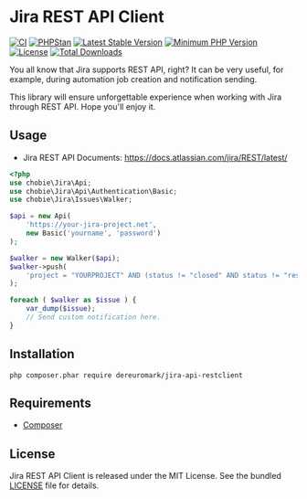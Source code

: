 # Jira REST API Client

[![CI](https://github.com/dereuromark/jira-api-restclient/actions/workflows/tests.yml/badge.svg)](https://github.com/dereuromark/jira-api-restclient/actions/workflows/tests.yml)
[![PHPStan](https://img.shields.io/badge/PHPStan-level%206-brightgreen.svg?style=flat)](https://phpstan.org/)
[![Latest Stable Version](https://poser.pugx.org/dereuromark/jira-api-restclient/v/stable.svg)](https://packagist.org/packages/dereuromark/jira-api-restclient)
[![Minimum PHP Version](https://img.shields.io/badge/php-%3E%3D%207.4-8892BF.svg)](https://php.net/)
[![License](https://poser.pugx.org/dereuromark/jira-api-restclient/license.png)](https://packagist.org/packages/dereuromark/jira-api-restclient)
[![Total Downloads](https://poser.pugx.org/dereuromark/jira-api-restclient/d/total.svg)](https://packagist.org/packages/dereuromark/jira-api-restclient)

You all know that Jira supports REST API, right? It can be very useful, for example, during automation job creation and notification sending.

This library will ensure unforgettable experience when working with Jira through REST API. Hope you'll enjoy it.

## Usage

* Jira REST API Documents: https://docs.atlassian.com/jira/REST/latest/

```php
<?php
use chobie\Jira\Api;
use chobie\Jira\Api\Authentication\Basic;
use chobie\Jira\Issues\Walker;

$api = new Api(
    'https://your-jira-project.net',
    new Basic('yourname', 'password')
);

$walker = new Walker($api);
$walker->push(
	'project = "YOURPROJECT" AND (status != "closed" AND status != "resolved") ORDER BY priority DESC'
);

foreach ( $walker as $issue ) {
    var_dump($issue);
    // Send custom notification here.
}
```

## Installation

```
php composer.phar require dereuromark/jira-api-restclient
```

## Requirements

* [Composer](https://getcomposer.org/download/)

## License

Jira REST API Client is released under the MIT License. See the bundled [LICENSE](LICENSE) file for details.

